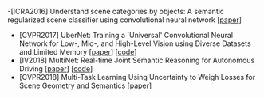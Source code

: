 -[ICRA2016] Understand scene categories by objects: A semantic regularized scene classifier using convolutional neural network [[paper](https://arxiv.org/abs/1509.06470)]
- [CVPR2017] UberNet: Training a `Universal' Convolutional Neural Network for Low-, Mid-, and High-Level Vision using Diverse Datasets and Limited Memory [[paper](https://arxiv.org/abs/1609.02132)] [[code](http://cvn.ecp.fr/ubernet/)]
- [IV2018] MultiNet: Real-time Joint Semantic Reasoning for Autonomous Driving [[paper](https://arxiv.org/abs/1612.07695)] [[code](https://github.com/MarvinTeichmann/MultiNet)]
- [CVPR2018] Multi-Task Learning Using Uncertainty to Weigh Losses for Scene Geometry and Semantics [[paper](https://arxiv.org/abs/1705.07115)]
